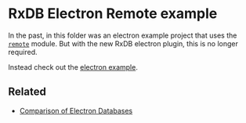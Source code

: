 # RxDB Electron Remote example

In the past, in this folder was an electron example project that uses the [`remote`](https://github.com/electron/remote) module.
But with the new RxDB electron plugin, this is no longer required.

Instead check out the [electron example](../electron/).


## Related

- [Comparison of Electron Databases](https://rxdb.info/electron-database.html)
